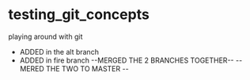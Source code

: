 # testing_git_concepts
playing around with git

- ADDED in the alt branch
- ADDED in fire branch
--MERGED THE 2 BRANCHES TOGETHER--
-- MERED THE TWO TO MASTER --
